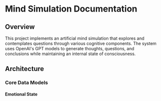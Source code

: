 # Mind Simulation Documentation

## Overview
This project implements an artificial mind simulation that explores and contemplates questions through various cognitive components. The system uses OpenAI's GPT models to generate thoughts, questions, and conclusions while maintaining an internal state of consciousness.

## Architecture

### Core Data Models

#### Emotional State 